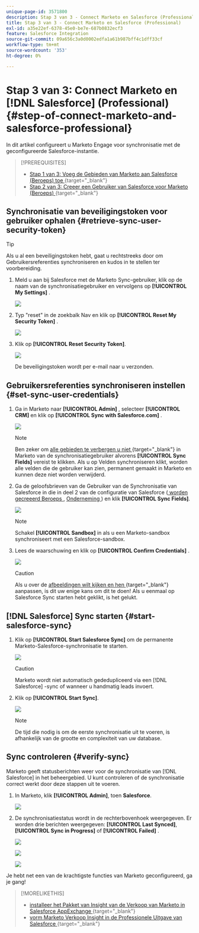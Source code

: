 ```yaml
---
unique-page-id: 3571800
description: Stap 3 van 3 - Connect Marketo en Salesforce (Professional) - Marketo Docs - Productdocumentatie
title: Stap 3 van 3 - Connect Marketo en Salesforce (Professional)
exl-id: a35e22ef-6378-45e0-be7e-687b0832ecf3
feature: Salesforce Integration
source-git-commit: 09a656c3a0d0002edfa1a61b987bff4c1dff33cf
workflow-type: tm+mt
source-wordcount: '353'
ht-degree: 0%

---
```


# Stap 3 van 3: Connect Marketo en [!DNL Salesforce] (Professional) {#step-of-connect-marketo-and-salesforce-professional}

In dit artikel configureert u Marketo Engage voor synchronisatie met de geconfigureerde Salesforce-instantie.

>[!PREREQUISITES]
>
>* [ Stap 1 van 3: Voeg de Gebieden van Marketo aan Salesforce (Beroeps) toe ](/help/marketo/product-docs/crm-sync/salesforce-sync/setup/professional-edition/step-1-of-3-add-marketo-fields-to-salesforce-professional.md){target="_blank"}
>* [ Stap 2 van 3: Creeer een Gebruiker van Salesforce voor Marketo (Beroeps) ](/help/marketo/product-docs/crm-sync/salesforce-sync/setup/professional-edition/step-2-of-3-create-a-salesforce-user-for-marketo-professional.md){target="_blank"}

## Synchronisatie van beveiligingstoken voor gebruiker ophalen {#retrieve-sync-user-security-token}

>[!TIP]
>
>Als u al een beveiligingstoken hebt, gaat u rechtstreeks door om Gebruikersreferenties synchroniseren en kudos in te stellen ter voorbereiding.

1. Meld u aan bij Salesforce met de Marketo Sync-gebruiker, klik op de naam van de synchronisatiegebruiker en vervolgens op **[!UICONTROL My Settings]** .

   ![](assets/image2015-5-21-14-3a11-3a17.png)

1. Typ &quot;reset&quot; in de zoekbalk Nav en klik op **[!UICONTROL Reset My Security Token]** .

   ![](assets/image2014-12-9-9-3a52-3a42.png)

1. Klik op **[!UICONTROL Reset Security Token]**.

   ![](assets/image2015-5-21-14-3a13-3a5.png)

   De beveiligingstoken wordt per e-mail naar u verzonden.

## Gebruikersreferenties synchroniseren instellen {#set-sync-user-credentials}

1. Ga in Marketo naar **[!UICONTROL Admin]** , selecteer **[!UICONTROL CRM]** en klik op **[!UICONTROL Sync with Salesforce.com]** .

   ![](assets/image2014-12-9-9-3a52-3a58.png)

   >[!NOTE]
   >
   >Ben zeker om [ alle gebieden te verbergen u niet ](/help/marketo/product-docs/crm-sync/salesforce-sync/sfdc-sync-details/hide-a-salesforce-field-from-the-marketo-sync.md){target="_blank"} in Marketo van de synchronisatiegebruiker alvorens **[!UICONTROL Sync Fields]** vereist te klikken. Als u op Velden synchroniseren klikt, worden alle velden die de gebruiker kan zien, permanent gemaakt in Marketo en kunnen deze niet worden verwijderd.

1. Ga de geloofsbrieven van de Gebruiker van de Synchronisatie van Salesforce in die in deel 2 van de configuratie van Salesforce ([ worden gecreeerd Beroeps ](/help/marketo/product-docs/crm-sync/salesforce-sync/setup/professional-edition/step-2-of-3-create-a-salesforce-user-for-marketo-professional.md), [ Onderneming ](/help/marketo/product-docs/crm-sync/salesforce-sync/setup/enterprise-unlimited-edition/step-2-of-3-create-a-salesforce-user-for-marketo-enterprise-unlimited.md)) en klik **[!UICONTROL Sync Fields]**.

   ![](assets/image2014-12-9-9-3a53-3a8.png)

   >[!NOTE]
   >
   >Schakel **[!UICONTROL Sandbox]** in als u een Marketo-sandbox synchroniseert met een Salesforce-sandbox.

1. Lees de waarschuwing en klik op **[!UICONTROL Confirm Credentials]** .

   ![](assets/image2014-12-9-9-3a53-3a16.png)

   >[!CAUTION]
   >
   >Als u over de [ afbeeldingen wilt kijken en hen ](/help/marketo/product-docs/crm-sync/salesforce-sync/setup/optional-steps/edit-initial-field-mappings.md){target="_blank"} aanpassen, is dit uw enige kans om dit te doen! Als u eenmaal op Salesforce Sync starten hebt geklikt, is het gelukt.

## [!DNL Salesforce] Sync starten {#start-salesforce-sync}

1. Klik op **[!UICONTROL Start Salesforce Sync]** om de permanente Marketo-Salesforce-synchronisatie te starten.

   ![](assets/image2014-12-9-9-3a53-3a24.png)

   >[!CAUTION]
   >
   >Marketo wordt niet automatisch gededupliceerd via een [!DNL Salesforce] -sync of wanneer u handmatig leads invoert.

1. Klik op **[!UICONTROL Start Sync]**.

   ![](assets/image2014-12-9-9-3a53-3a32.png)

   >[!NOTE]
   >
   >De tijd die nodig is om de eerste synchronisatie uit te voeren, is afhankelijk van de grootte en complexiteit van uw database.

## Sync controleren {#verify-sync}

Marketo geeft statusberichten weer voor de synchronisatie van [!DNL Salesforce] in het beheergebied. U kunt controleren of de synchronisatie correct werkt door deze stappen uit te voeren.

1. In Marketo, klik **[!UICONTROL Admin]**, toen **Salesforce**.

   ![](assets/image2014-12-9-9-3a53-3a40.png)

1. De synchronisatiestatus wordt in de rechterbovenhoek weergegeven. Er worden drie berichten weergegeven: **[!UICONTROL Last Synced]**, **[!UICONTROL Sync in Progress]** of **[!UICONTROL Failed]** .

   ![](assets/image2014-12-9-9-3a53-3a50.png)

   ![](assets/image2014-12-9-9-3a54-3a4.png)

   ![](assets/image2014-12-9-9-3a54-3a35.png)

Je hebt net een van de krachtigste functies van Marketo geconfigureerd, ga je gang!

>[!MORELIKETHIS]
>
>* [ installeer het Pakket van Insight van de Verkoop van Marketo in Salesforce AppExchange ](/help/marketo/product-docs/marketo-sales-insight/msi-for-salesforce/installation/install-marketo-sales-insight-package-in-salesforce-appexchange.md){target="_blank"}
>* [ vorm Marketo Verkoop Insight in de Professionele Uitgave van Salesforce ](/help/marketo/product-docs/marketo-sales-insight/msi-for-salesforce/configuration/configure-marketo-sales-insight-in-salesforce-professional-edition.md){target="_blank"}
